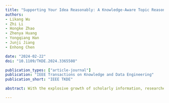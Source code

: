 ```yaml
---
title: "Supporting Your Idea Reasonably: A Knowledge-Aware Topic Reasoning Strategy for Citation Recommendation"
authors:
- Likang Wu
- Zhi Li
- Hongke Zhao
- Zhenya Huang
- Yongqiang Han
- Junji Jiang
- Enhong Chen

date: "2024-02-22"
doi: "10.1109/TKDE.2024.3365508"

publication_types: ["article-journal"]
publication: "IEEE Transactions on Knowledge and Data Engineering"
publication_short: "IEEE TKDE"

abstract: With the explosive growth of scholarly information, researchers spend much time and effort copiously quoting authoritative works to support their ideas or motivations. We aim to alleviate this situation by proposing a citation recommendation strategy that recalls related papers for a rough idea (a piece of text, i.e., abstract, manuscript). However, the perspective of existing citation recommendations can not be well applied to our task for two defects. First, these methods neglect the reasoning of research topics, which makes the recommendation mechanism not meticulous enough and lacks explainability. For instance, they are not able to mine the hidden citing logic for the candidate paper while recommending. We fill the research gap by constructing structural topics consisting of knowledge concepts from the textual content, where reasoning paths between topics are extracted from an external knowledge graph. Second, the citation network is viewed as a crucial structural context to enhance the recommendation performance, but the new target idea does not have links to the citation network as published papers do. To simulate the prospective topological structure, our model, meanwhile, incorporates a contrastive-learning-based alignment paradigm to encourage the consistency of content embeddings and structure-oriented embeddings. We evaluate our proposed model on three real-world datasets and demonstrate that it significantly improves recommendation accuracy while providing high-quality knowledge-aware reasoning. And an interesting visual example illustrates the reasoning process when our model actually judges samples, which supports the feasibility of our topic-view learning paradigm.

---
```


